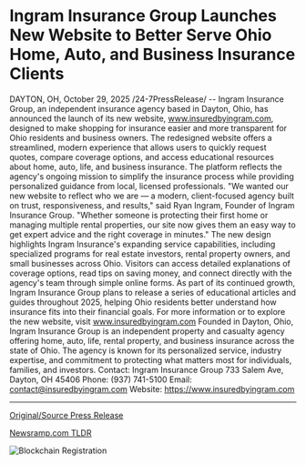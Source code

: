 # Ingram Insurance Group Launches New Website to Better Serve Ohio Home, Auto, and Business Insurance Clients

DAYTON, OH, October 29, 2025 /24-7PressRelease/ -- Ingram Insurance Group, an independent insurance agency based in Dayton, Ohio, has announced the launch of its new website, www.insuredbyingram.com, designed to make shopping for insurance easier and more transparent for Ohio residents and business owners.  The redesigned website offers a streamlined, modern experience that allows users to quickly request quotes, compare coverage options, and access educational resources about home, auto, life, and business insurance. The platform reflects the agency's ongoing mission to simplify the insurance process while providing personalized guidance from local, licensed professionals.  "We wanted our new website to reflect who we are — a modern, client-focused agency built on trust, responsiveness, and results," said Ryan Ingram, Founder of Ingram Insurance Group. "Whether someone is protecting their first home or managing multiple rental properties, our site now gives them an easy way to get expert advice and the right coverage in minutes."  The new design highlights Ingram Insurance's expanding service capabilities, including specialized programs for real estate investors, rental property owners, and small businesses across Ohio. Visitors can access detailed explanations of coverage options, read tips on saving money, and connect directly with the agency's team through simple online forms.  As part of its continued growth, Ingram Insurance Group plans to release a series of educational articles and guides throughout 2025, helping Ohio residents better understand how insurance fits into their financial goals.  For more information or to explore the new website, visit www.insuredbyingram.com  Founded in Dayton, Ohio, Ingram Insurance Group is an independent property and casualty agency offering home, auto, life, rental property, and business insurance across the state of Ohio. The agency is known for its personalized service, industry expertise, and commitment to protecting what matters most for individuals, families, and investors.  Contact: Ingram Insurance Group 733 Salem Ave, Dayton, OH 45406 Phone: (937) 741-5100 Email: contact@insuredbyingram.com  Website: https://www.insuredbyingram.com 

---

[Original/Source Press Release](https://www.24-7pressrelease.com/press-release/528148/ingram-insurance-group-launches-new-website-to-better-serve-ohio-home-auto-and-business-insurance-clients)
                    

[Newsramp.com TLDR](https://newsramp.com/curated-news/ingram-insurance-launches-modern-website-for-ohio-customers/c72ab04e927b81aa0e9931ca1f0961c4) 

 

 



![Blockchain Registration](https://cdn.newsramp.app/24-7PressRelease/qrcode/2510/29/deepis8_.webp)